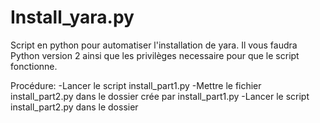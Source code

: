 # Install_yara.py
Script en python pour automatiser l'installation de yara.
Il vous faudra Python version 2 ainsi que les privilèges necessaire pour que le script fonctionne.

Procédure:
-Lancer le script install\_part1.py
-Mettre le fichier install\_part2.py dans le dossier crée par install\_part1.py
-Lancer le script install\_part2.py dans le dossier
